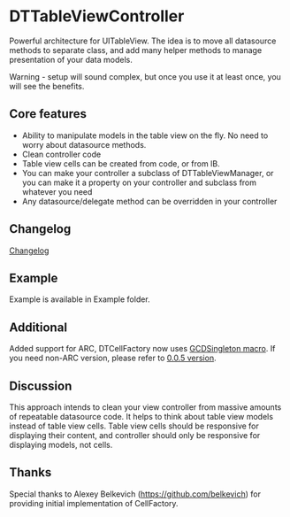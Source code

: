 DTTableViewController
================

Powerful architecture for UITableView. The idea is to move all datasource methods to separate class, and add many helper methods to manage presentation of your data models.

Warning - setup will sound complex, but once you use it at least once, you will see the benefits.

## Core features

* Ability to manipulate models in the table view on the fly. No need to worry about datasource methods.
* Clean controller code
* Table view cells can be created from code, or from IB.
* You can make your controller a subclass of DTTableViewManager, or you can make it a property on your controller and subclass from whatever you need
* Any datasource/delegate method can be overridden in your controller
        
## Changelog

[Changelog](https://github.com/DenHeadless/DTTableViewController/wiki/Changelog)

## Example 

Example is available in Example folder. 

## Additional 

Added support for ARC, DTCellFactory now uses [GCDSingleton macro](https://gist.github.com/1057420). If you need non-ARC version, please refer to [0.0.5 version](https://github.com/DenHeadless/DTTableViewController/tree/0.0.5).

## Discussion

This approach intends to clean your view controller from massive amounts of repeatable datasource code. It helps to think about table view models instead of table view cells. Table view cells should be responsive for displaying their content, and controller should only be responsive for displaying models, not cells. 
		
## Thanks

Special thanks to Alexey Belkevich (https://github.com/belkevich) for providing initial implementation of CellFactory.